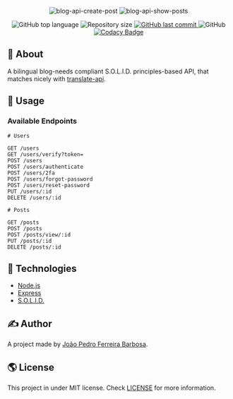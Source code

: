 <p align="center">
  <img alt="blog-api-create-post" src="https://user-images.githubusercontent.com/79005271/148666077-691c461d-00bf-4fb0-8d4f-6cc5ae1c6a70.png" />
  <img alt="blog-api-show-posts" src="https://user-images.githubusercontent.com/79005271/148666069-bddf76db-1ac3-4efa-94c0-9c459c99fa18.png" />
</p>

<p align="center">
  <img alt="GitHub top language" src="https://img.shields.io/github/languages/top/oJPBarbosa/blog-api.svg">

  <img alt="Repository size" src="https://img.shields.io/github/repo-size/oJPBarbosa/blog-api.svg">
  <a href="https://github.com/oJPBarbosa/blog-api/commits">
    <img alt="GitHub last commit" src="https://img.shields.io/github/last-commit/oJPBarbosa/blog-api.svg">
  </a>
  <img alt="GitHub" src="https://img.shields.io/github/license/oJPBarbosa/blog-api.svg">
  <a href="https://www.codacy.com/gh/oJPBarbosa/blog-api/dashboard?utm_source=github.com&amp;utm_medium=referral&amp;utm_content=oJPBarbosa/blog-api&amp;utm_campaign=Badge_Grade">
    <img alt="Codacy Badge" src="https://app.codacy.com/project/badge/Grade/06ee3e60480b494e94df3b639567c875">
  </a>
</p>

## 🎯 About

A bilingual blog-needs compliant S.O.L.I.D. principles-based API, that matches nicely with [translate-api](https://github.com/oJPBarbosa/translate-api).

## 🙋 Usage

### Available Endpoints

```
# Users

GET /users
GET /users/verify?token=
POST /users
POST /users/authenticate
POST /users/2fa
POST /users/forgot-password
POST /users/reset-password
PUT /users/:id
DELETE /users/:id

# Posts

GET /posts
POST /posts
POST /posts/view/:id
PUT /posts/:id
DELETE /posts/:id
```

## :rocket: Technologies

- [Node.js](https://nodejs.org/)
- [Express](https://expressjs.com/)
- [S.O.L.I.D.](https://wikipedia.org/wiki/SOLID/)

## ✍️ Author

A project made by [João Pedro Ferreira Barbosa](https://github.com/oJPBarbosa).

## 🌎 License

This project in under MIT license. Check [LICENSE](https://github.com/oJPBarbosa/blog-api/blob/main/LICENSE) for more information.
